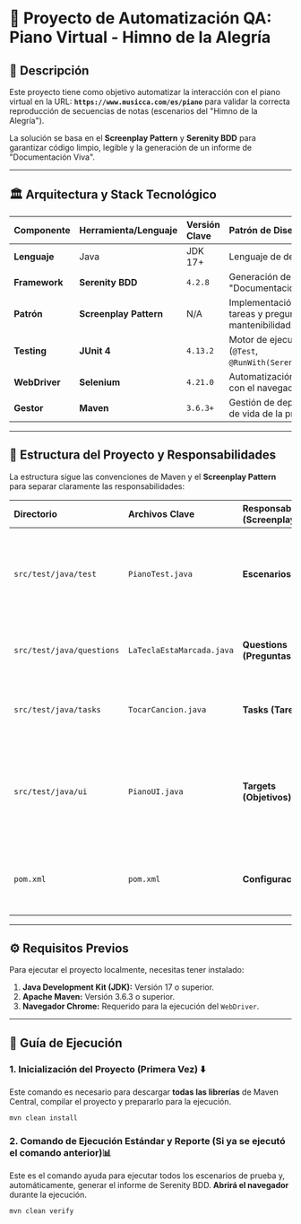 # 🎹 Proyecto de Automatización QA: Piano Virtual - Himno de la Alegría

## 📝 Descripción

Este proyecto tiene como objetivo automatizar la interacción con el piano virtual en la URL: **`https://www.musicca.com/es/piano`** para validar la correcta reproducción de secuencias de notas (escenarios del "Himno de la Alegría").

La solución se basa en el **Screenplay Pattern** y **Serenity BDD** para garantizar código limpio, legible y la generación de un informe de "Documentación Viva".

---

## 🏛️ Arquitectura y Stack Tecnológico

| Componente | Herramienta/Lenguaje | Versión Clave | Patrón de Diseño / Propósito |
| :--- | :--- | :--- | :--- |
| **Lenguaje** | Java | JDK 17+ | Lenguaje de desarrollo. |
| **Framework** | **Serenity BDD** | `4.2.8` | Generación de reportes de "Documentación Viva". |
| **Patrón** | **Screenplay Pattern** | N/A | Implementación de actores, tareas y preguntas para alta mantenibilidad. |
| **Testing** | **JUnit 4** | `4.13.2` | Motor de ejecución de pruebas (`@Test`, `@RunWith(SerenityRunner.class)`). |
| **WebDriver** | **Selenium** | `4.21.0` | Automatización de la interacción con el navegador Chrome. |
| **Gestor** | **Maven** | `3.6.3+` | Gestión de dependencias y ciclo de vida de la prueba. |

---

## 📂 Estructura del Proyecto y Responsabilidades

La estructura sigue las convenciones de Maven y el **Screenplay Pattern** para separar claramente las responsabilidades:

| Directorio | Archivos Clave | Responsabilidad (Screenplay) | Descripción |
| :--- | :--- | :--- | :--- |
| `src/test/java/test` | `PianoTest.java` | **Escenarios** | Contiene los métodos `@Test` y define las secuencias de notas. Es el punto de partida de la ejecución. |
| `src/test/java/questions` | `LaTeclaEstaMarcada.java` | **Questions (Preguntas)** | Contiene la lógica para validar el estado del sistema  |
| `src/test/java/tasks` | `TocarCancion.java` | **Tasks (Tareas)** | Contiene las acciones de alto nivel que el **Actor** realiza |
| `src/test/java/ui` | `PianoUI.java` | **Targets (Objetivos)** | Define los localizadores (selectores XPath/CSS) de los elementos de la interfaz de usuario (las teclas del piano). |
| `pom.xml` | `pom.xml` | **Configuración** | Archivo de configuración de Maven (dependencias y *plugins* de reporte). |

---

## ⚙️ Requisitos Previos

Para ejecutar el proyecto localmente, necesitas tener instalado:

1.  **Java Development Kit (JDK):** Versión 17 o superior.
2.  **Apache Maven:** Versión 3.6.3 o superior.
3.  **Navegador Chrome:** Requerido para la ejecución del `WebDriver`.

---

## 🚀 Guía de Ejecución
### 1. Inicialización del Proyecto (Primera Vez) ⬇️

Este comando es necesario para descargar **todas las librerías** de Maven Central, compilar el proyecto y prepararlo para la ejecución.

```bash 
mvn clean install        
```

### 2. Comando de Ejecución Estándar y Reporte (Si ya se ejecutó el comando anterior)📊

Este es el comando ayuda  para ejecutar todos los escenarios de prueba y, automáticamente, generar el informe de Serenity BDD. **Abrirá el navegador** durante la ejecución.

```bash
mvn clean verify
```
